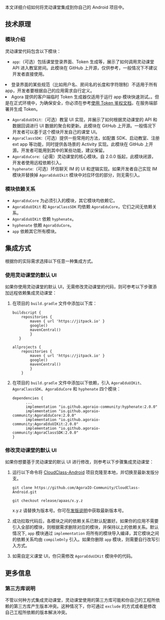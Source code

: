 本文详细介绍如何将灵动课堂集成到你自己的 Android 项目中。

## 技术原理

### 模块介绍

灵动课堂代码包含以下模块：

-   `app`:（可选）包括课堂登录界面、Token 生成等，展示了如何调用灵动课堂 API 进入教室房间。此模块在 GitHub 上开源，仅供参考，一般情况下不建议开发者直接使用。

<div class="alert note"><li>登录界面的某些规范（比如用户名、房间名的长度和字符限制）不适用于所有 app，开发者要根据自己的应用需求自行定义。</li><li>Agora 提供的客户端临时 Token 生成器仅适用于运行 app 模块快速测试。。但是在正式环境中，为确保安全，你必须在参考<a href="/cn/Real-time-Messaging/token_server_rtm?platform=All%20Platforms">使用 Token 鉴权文档</a>，在服务端部署并生成 Token。</li></div>

-   `AgoraEduUIKit`:（可选）教室 UI 实现，并展示了如何根据灵动课堂的 API 和数据回调进行 UI 数据的聚合和更新。此模块在 GitHub 上开源。一般情况下开发者可以基于这个模块开发自己的课堂 UI。
-   `AgoraClassSDK`:（可选）提供一些常用的方法，如配置 SDK、启动教室、注册 ext app 等功能，同时提供各场景的 Activity 实现。此模块在 GitHub 上开源。开发者可能用到其中的某些功能，建议保留。
-   `AgoraEduCore`:（必需）灵动课堂的核心模块。自 2.0.0 版起，此模块闭源，开发者使用远程依赖引入。
-   `hyphenate`:（可选）环信聊天 IM 的 UI 和逻辑实现。如果开发者自己实现 IM 模块并替换掉 `AgoraEduUIkit` 模块中对应环信的部分，则无需引入。

### 模块依赖关系

-   `AgoraEduCore` 为必须引入的模块，其它模块均依赖它。
-   `AgoraEduUIKit` 和 `AgoraClassSDK` 均依赖 `AgoraEduCore`，它们之间无依赖关系。
-   `AgoraEduUIKit` 依赖 `hyphenate`。
-   `hyphenate` 依赖 `AgoraEduCore`。
-   `app` 依赖其它所有模块。

## 集成方式

根据你的实际需求选择以下任意一种集成方式。

<a name="default_ui"></a>

### 使用灵动课堂的默认 UI

如果你使用灵动课堂的默认 UI，无需修改灵动课堂的代码，则可参考以下步骤添加远程依赖集成灵动课堂：

1. 在项目的 `build.gradle` 文件中添加以下库：

    ```
    buildscript {
        repositories {
            maven { url 'https://jitpack.io' }
            google()
            mavenCentral()
            }
       }

    allprojects {
        repositories {
            maven { url 'https://jitpack.io' }
            google()
            mavenCentral()
            }
        }
    ```

2. 在项目的 `build.gradle` 文件中添加以下依赖，引入 `AgoraEduUIKit`、`AgoraClassSDK`、`AgoraEduCore` 和 `hyphenate` 四个模块：

    ```
    dependencies {
          ...
          implementation "io.github.agoraio-community:hyphenate:2.0.0"
          implementation "io.github.agoraio-community:AgoraEduCore:2.0.0"
          implementation "io.github.agoraio-community:AgoraEduUIKit:2.0.0"
          implementation "io.github.agoraio-community:AgoraClassSDK:2.0.0"
    }
    ```

<a name="change_default_ui"></a>

### 修改灵动课堂的默认 UI

如果你想要基于灵动课堂的默认 UI 进行修改，则参考以下步骤集成灵动课堂：

1. 运行以下命令将 [CloudClass-Android](https://github.com/AgoraIO-Community/CloudClass-Android) 项目克隆至本地，并切换至最新发版分支。

    ```
    git clone https://github.com/AgoraIO-Community/CloudClass-Android.git
    ```

    ```
    git checkout release/apaas/x.y.z
    ```

    <div class="alert info">x.y.z 请替换为版本号。你可在<a href="/cn/agora-class/release_agora_class_android?platform=Android">发版说明</a>中获取最新版本号。</div>

2. 成功拉取代码后，各模块之间的依赖关系已默认配置好。如果你的应用不需要引入全部的模块，则根据需求删除对应的模块，并保持以上的依赖关系。默认情况下, `app` 模块通过 `implementation` 将所有的模块导入编译，其它模块之间的依赖关系均由 `compileOnly` 引入。如果你删除 `app` 模块，则需要自行改写引入方式。

3. 如需自定义课堂 UI，你只需修改 `AgoraEduUIKit` 模块中的代码。

## 更多信息

### 第三方库说明

不管以何种方式集成灵动课堂，灵动课堂使用的第三方库可能和你自己的工程所依赖的第三方库产生版本冲突。这种情况下，你可通过 `exclude` 的方式或者是修改自己工程所依赖的版本解决冲突。
